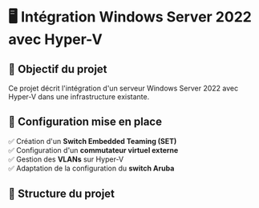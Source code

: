 # 🖥️ Intégration Windows Server 2022 avec Hyper-V

## 📌 Objectif du projet  
Ce projet décrit l'intégration d'un serveur Windows Server 2022 avec Hyper-V dans une infrastructure existante.  

## 🔧 Configuration mise en place  
✅ Création d'un **Switch Embedded Teaming (SET)**  
✅ Configuration d'un **commutateur virtuel externe**  
✅ Gestion des **VLANs** sur Hyper-V  
✅ Adaptation de la configuration du **switch Aruba**  

## 📂 Structure du projet  

